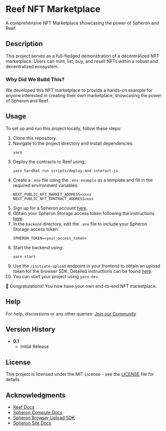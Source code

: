 # Reef NFT Marketplace

A comprehensive NFT Marketplace showcasing the power of Spheron and Reef.

## Description

This project serves as a full-fledged demonstration of a decentralized NFT marketplace. Users can mint, list, buy, and resell NFTs within a robust and decentralized ecosystem.

### Why Did We Build This?

We developed this NFT marketplace to provide a hands-on example for anyone interested in creating their own marketplace, showcasing the power of Spheron and Reef.
## Usage

To set up and run this project locally, follow these steps:

1. Clone this repository.
2. Navigate to the project directory and install dependencies:
    ```
    yarn
    ```
3. Deploy the contracts to Reef using:
    ```
    yarn hardhat run scripts/deploy-and-interact.js
    ```
4. Create a `.env` file using the `.env-example` as a template and fill in the required environment variables:
    ```
    NEXT_PUBLIC_NFT_MARKET_ADDRESS=xxxx
    NEXT_PUBLIC_NFT_CONTRACT_ADDRESS=xxx
    ```
5. Sign up for a Spheron account [here](https://app.spheron.network/).
6. Obtain your Spheron Storage access token following the instructions [here](https://docs.spheron.network/rest-api/#creating-an-access-token).
7. In the `backend` directory, edit the `.env` file to include your Spheron Storage access token:
    ```
    SPHERON_TOKEN=<your_access_token>
    ```
8. Start the backend using:
    ```
    yarn start
    ```
10. Use the `/initiate-upload` endpoint in your frontend to obtain an upload token for the browser SDK. Detailed instructions can be found [here](https://docs.spheron.network/sdk/browser/).
11. You can start your project using `yarn dev`.

🚀 Congratulations! You now have your own end-to-end NFT marketplace.

## Help

For help, discussions or any other queries: [Join our Community](https://community.spheron.network/)

## Version History

- **0.1**
    - Initial Release

## License

This project is licensed under the MIT License - see the [LICENSE](LICENSE) file for details.

## Acknowledgments

- [Reef Docs](https://docs.reef.io/docs/users/introduction/)
- [Spheron Compute Docs](https://docs.spheron.network/compute/cluster/)
- [Spheron Browser Upload SDK](https://docs.spheron.network/sdk/browser/)
- [Spheron Site Docs](https://docs.spheron.network/static/deployment/logs/)

